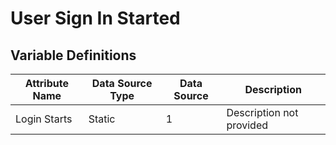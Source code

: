 # User Sign In Started

### 

## Variable Definitions

| Attribute Name|Data Source Type|Data Source|Description|
| --- | --- | --- | --- |
|Login Starts|Static|1|Description not provided|



